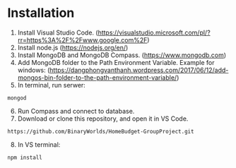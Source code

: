 # Installation

1. Install Visual Studio Code.
(https://visualstudio.microsoft.com/pl/?rr=https%3A%2F%2Fwww.google.com%2F)
2. Install node.js
(https://nodejs.org/en/)
3. Install MongoDB and MongoDB Compass.
(https://www.mongodb.com)
4. Add MongoDB folder to the Path Environment Variable. Example for windows:
(https://dangphongvanthanh.wordpress.com/2017/06/12/add-mongos-bin-folder-to-the-path-environment-variable/)
5. In terminal, run serwer:
```
mongod
```
6. Run Compass and connect to database.
7. Download or clone this repository, and open it in VS Code.
```
https://github.com/BinaryWorlds/HomeBudget-GroupProject.git
```
8. In VS terminal:
```
npm install
```
